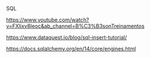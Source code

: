 SQL

https://www.youtube.com/watch?v=FXlixv8Ieoc&ab_channel=B%C3%B3sonTreinamentos

https://www.dataquest.io/blog/sql-insert-tutorial/

https://docs.sqlalchemy.org/en/14/core/engines.html



